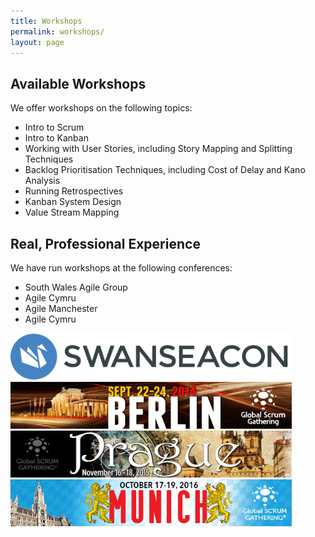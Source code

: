 ```yaml
---
title: Workshops
permalink: workshops/
layout: page
---
```


## Available Workshops
<div class="row">

We offer workshops on the following topics:

- Intro to Scrum
- Intro to Kanban
- Working with User Stories, including Story Mapping and Splitting Techniques
- Backlog Prioritisation Techniques, including Cost of Delay and Kano Analysis
- Running Retrospectives
- Kanban System Design
- Value Stream Mapping
</div>

## Real, Professional Experience

<div class="row">
We have run workshops at the following conferences:

- South Wales Agile Group
- Agile Cymru
- Agile Manchester
- Agile Cymru

<img src="/assets/swanseacon.png" width="450" height="75" class="img-responsive img-rounded"/>
<img src="/assets/sgber.jpg" width="450" height="75" class="img-responsive img-rounded"/>
<img src="/assets/sgprg.jpg" width="450" height="75" class="img-responsive img-rounded"/>
<img src="/assets/sgmun.jpg" width="450" height="75" class="img-responsive img-rounded"/>
</div>
